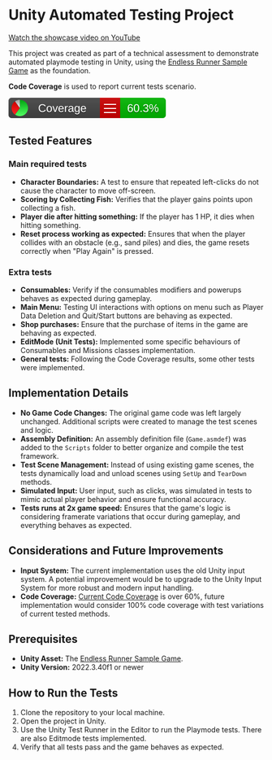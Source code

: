 # Unity Automated Testing Project

[Watch the showcase video on YouTube](https://www.youtube.com/watch?v=Bcl44QiA1H8)

This project was created as part of a technical assessment to demonstrate automated playmode testing in Unity, using the [Endless Runner Sample Game](https://assetstore.unity.com/packages/templates/tutorials/endless-runner-sample-game-87901) as the foundation.

**Code Coverage** is used to report current tests scenario.

[![Test Coverage](./docs/CodeCoverage/Report/badge_linecoverage.svg)](https://chrisjogos.com/EndlessRunner_AutomatedTests/CodeCoverage/Report)


## Tested Features

### Main required tests
- **Character Boundaries:** A test to ensure that repeated left-clicks do not cause the character to move off-screen.
- **Scoring by Collecting Fish:** Verifies that the player gains points upon collecting a fish.
- **Player die after hitting something:** If the player has 1 HP, it dies when hitting something.
- **Reset process working as expected:** Ensures that when the player collides with an obstacle (e.g., sand piles) and dies, the game resets correctly when "Play Again" is pressed.

### Extra tests
- **Consumables:** Verify if the consumables modifiers and powerups behaves as expected during gameplay.
- **Main Menu:** Testing UI interactions with options on menu such as Player Data Deletion and Quit/Start buttons are behaving as expected.
- **Shop purchases:** Ensure that the purchase of items in the game are behaving as expected.
- **EditMode (Unit Tests):** Implemented some specific behaviours of Consumables and Missions classes implementation.
- **General tests:** Following the Code Coverage results, some other tests were implemented.

## Implementation Details

- **No Game Code Changes:** The original game code was left largely unchanged. Additional scripts were created to manage the test scenes and logic.
- **Assembly Definition:** An assembly definition file (`Game.asmdef`) was added to the `Scripts` folder to better organize and compile the test framework.
- **Test Scene Management:** Instead of using existing game scenes, the tests dynamically load and unload scenes using `SetUp` and `TearDown` methods.
- **Simulated Input:** User input, such as clicks, was simulated in tests to mimic actual player behavior and ensure functional accuracy.
- **Tests runs at 2x game speed:** Ensures that the game's logic is considering framerate variations that occur during gameplay, and everything behaves as expected.

## Considerations and Future Improvements

- **Input System:** The current implementation uses the old Unity input system. A potential improvement would be to upgrade to the Unity Input System for more robust and modern input handling.
- **Code Coverage:** [Current Code Coverage](https://chrisjogos.com/EndlessRunner_AutomatedTests/CodeCoverage/Report) is over 60%, future implementation would consider 100% code coverage with test variations of current tested methods.

## Prerequisites

- **Unity Asset:** The [Endless Runner Sample Game](https://assetstore.unity.com/packages/templates/tutorials/endless-runner-sample-game-87901).
- **Unity Version:** 2022.3.40f1 or newer

## How to Run the Tests

1. Clone the repository to your local machine.
2. Open the project in Unity.
3. Use the Unity Test Runner in the Editor to run the Playmode tests. There are also Editmode tests implemented.
4. Verify that all tests pass and the game behaves as expected.
